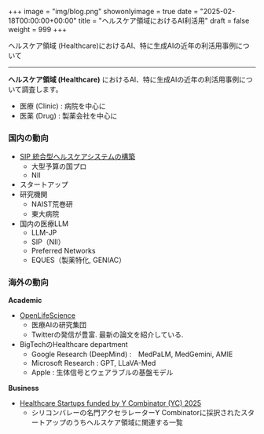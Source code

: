 +++
image = "img/blog.png"
showonlyimage = true
date = "2025-02-18T00:00:00+00:00"
title = "ヘルスケア領域におけるAI利活用"
draft = false
weight = 999
+++


ヘルスケア領域 (Healthcare)におけるAI、特に生成AIの近年の利活用事例について

<!--more-->

---

**ヘルスケア領域 (Healthcare)** におけるAI、特に生成AIの近年の利活用事例について調査します。
- 医療 (Clinic) : 病院を中心に
- 医薬 (Drug) : 製薬会社を中心に

### 国内の動向

- [SIP 統合型ヘルスケアシステムの構築](https://sip3.ncgm.go.jp/)
    - 大型予算の国プロ
    - NII
- スタートアップ
- 研究機関
    - NAIST荒巻研
    - 東大病院
- 国内の医療LLM
    - LLM-JP
    - SIP（NII）
    - Preferred Networks
    - EQUES（製薬特化, GENIAC）


### 海外の動向

**Academic**
- [OpenLifeScience](https://openlifescience.ai/)
    - 医療AIの研究集団
    - Twitterの発信が豊富. 最新の論文を紹介している.
- BigTechのHealthcare department
    - Google Research (DeepMind) :　MedPaLM, MedGemini, AMIE
    - Microsoft Research : GPT, LLaVA-Med
    - Apple : 生体信号とウェアラブルの基盤モデル

**Business**
- [Healthcare Startups funded by Y Combinator (YC) 2025](https://www.ycombinator.com/companies/industry/healthcare)
    - シリコンバレーの名門アクセラレーターY Combinatorに採択されたスタートアップのうちヘルスケア領域に関連する一覧
